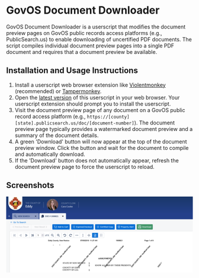 # GovOS Document Downloader

GovOS Document Downloader is a userscript that modifies the document preview pages on GovOS public records access platforms (e.g., PublicSearch.us) to enable downloading of uncertified PDF documents. The script compiles individual document preview pages into a single PDF document and requires that a document preview be available.

## Installation and Usage Instructions
1. Install a userscript web browser extension like [Violentmonkey](https://violentmonkey.github.io/) (recommended) or [Tampermonkey](https://www.tampermonkey.net/).
2. Open the [latest version](https://raw.githubusercontent.com/rplanier/govos-document-downloader/master/govos-document-downloader.user.js) of this userscript in your web browser. Your userscript extension should prompt you to install the userscript.
3. Visit the document preview page of any document on a GovOS public record access platform (e.g., `https://[county][state].publicsearch.us/doc/[document-number]`). The document preview page typically provides a watermarked document preview and a summary of the document details.
4. A green 'Download' button will now appear at the top of the document preview window.  Click the button and wait for the document to compile and automatically download.
5. If the 'Download' button does not automatically appear, refresh the document preview page to force the userscript to reload.

## Screenshots
![screenshot](assets/img/screenshot-1.png)
